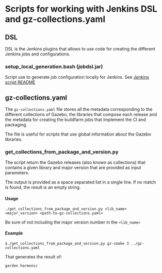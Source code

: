 # Scripts for working with Jenkins DSL and gz-collections.yaml

## DSL 

DSL is the Jenkins plugins that allows to use code for creating
the different Jenkins jobs and configurations.

### setup_local_generation.bash (jobdsl.jar)

Script use to generate job configuration locally for Jenkins. See
[Jenkins script README](../README.md) 

## gz-collections.yaml

The `gz-collections.yaml` file stores all the metadata corresponding
to the different collections of Gazebo, the libraries that compose
each release and the metadata for creating the buildfarm jobs that
implement the CI and packaging.

The file is useful for scripts that use global information about the
Gazebo libraries.

### get_collections_from_package_and_version.py

The script return the Gazebo releases (also known as collections) that
contains a given library and major version that are provided as input
parameters.

The output is provided as a space separated list in a single line. If
no match is found, the result is an empty string.

#### Usage

```
./get_collections_from_package_and_version.py <lib_name> <major_version> <path-to-gz-collections.yaml>
```

Be sure of not including the major version number in the `<lib_name>`

#### Example

```
$./get_collections_from_package_and_version.py gz-cmake 3 ../gz-collections.yaml
```

That generates the result of:

```
garden harmonic
```
